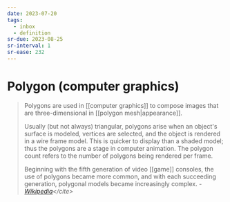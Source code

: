 ```yaml
---
date: 2023-07-20
tags:
  - inbox
  - definition
sr-due: 2023-08-25
sr-interval: 1
sr-ease: 232
---
```


# Polygon (computer graphics)

> Polygons are used in [[computer graphics]] to compose images that are
> three-dimensional in [[polygon mesh|appearance]].
>
> Usually (but not always) triangular, polygons arise when an object's surface
> is modeled, vertices are selected, and the object is rendered in a wire frame
> model. This is quicker to display than a shaded model; thus the polygons are a
> stage in computer animation. The polygon count refers to the number of
> polygons being rendered per frame.
>
> Beginning with the fifth generation of video [[game]] consoles, the use of
> polygons became more common, and with each succeeding generation, polygonal
> models became increasingly complex.
> -&thinsp;<cite>[Wikipedia](https://en.wikipedia.org/wiki/Polygon_\(computer_graphics\))</cite>

